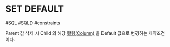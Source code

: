 # SET DEFAULT

#SQL #SQLD #constraints 

Parent 값 삭제 시 Child 의 해당 [컬럼(Column)](../../테이블/컬럼(Column).md) 을 Default 값으로 변경하는 제약조건이다.
